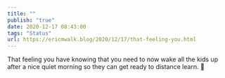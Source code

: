 ```yaml
---
title: ""
publish: "true"
date: 2020-12-17 08:43:00
tags: "Status"
url: https://ericmwalk.blog/2020/12/17/that-feeling-you.html
---
```


That feeling you have knowing that you need to now wake all the kids up after a nice quiet morning so they can get ready to distance learn. 😬